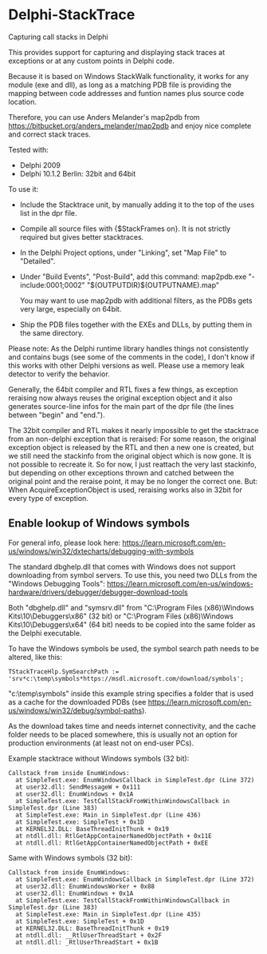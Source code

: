 # Delphi-StackTrace
Capturing call stacks in Delphi

This provides support for capturing and displaying
stack traces at exceptions or at any custom points
in Delphi code.

Because it is based on Windows StackWalk functionality,
it works for any module (exe and dll), as long as a matching PDB 
file is providing the mapping between code addresses
and funtion names plus source code location.

Therefore, you can use Anders Melander's map2pdb from https://bitbucket.org/anders_melander/map2pdb
and enjoy nice complete and correct stack traces.

Tested with:
- Delphi 2009
- Delphi 10.1.2 Berlin: 32bit and 64bit

To use it:
- Include the Stacktrace unit, by manually adding it to the top of the uses list in the dpr file.
- Compile all source files with {$StackFrames on}. It is not strictly required but gives better stacktraces.
- In the Delphi Project options, under "Linking", set "Map File" to "Detailed".
- Under "Build Events", "Post-Build", add this command:
		map2pdb.exe  "-include:0001;0002"  "$(OUTPUTDIR)\$(OUTPUTNAME).map"

  You may want to use map2pdb with additional filters, as the PDBs gets very large, especially on 64bit.
- Ship the PDB files together with the EXEs and DLLs, by putting them in the same directory.

Please note:
As the Delphi runtime library handles things not consistently and contains bugs (see some of the comments in the code),
I don't know if this works with other Delphi versions as well. Please use a memory leak detector to verify the behavior.

Generally, the 64bit compiler and RTL fixes a few things, as exception reraising now always reuses the original exception
object and it also generates source-line infos for the main part of the dpr file (the lines between "begin" and "end.").

The 32bit compiler and RTL makes it nearly impossible to get the stacktrace from an non-delphi exception that is reraised:
For some reason, the original exception object is released by the RTL and then a new one is created, but we still need the
stackinfo from the original object which is now gone. It is not possible to recreate it. So for now, I just reattach the
very last stackinfo, but depending on other exceptions thrown and catched between the original point and the reraise point,
it may be no longer the correct one. But: When AcquireExceptionObject is used, reraising works also in 32bit for every type
of exception.


## Enable lookup of Windows symbols

For general info, please look here:
  https://learn.microsoft.com/en-us/windows/win32/dxtecharts/debugging-with-symbols

The standard dbghelp.dll that comes with Windows does not support downloading from symbol servers. To use this, you need
two DLLs from the "Windows Debugging Tools":
  https://learn.microsoft.com/en-us/windows-hardware/drivers/debugger/debugger-download-tools

Both "dbghelp.dll" and "symsrv.dll" from
	  "C:\Program Files (x86)\Windows Kits\10\Debuggers\x86" (32 bit)
or
	  "C:\Program Files (x86)\Windows Kits\10\Debuggers\x64" (64 bit)
needs to be copied into the same folder as the Delphi executable.

To have the Windows symbols be used, the symbol search path needs to be altered, like this:

	TStackTraceHlp.SymSearchPath := 'srv*c:\temp\symbols*https://msdl.microsoft.com/download/symbols';

"c:\temp\symbols" inside this example string specifies a folder that is used as a cache for the downloaded PDBs (see
  https://learn.microsoft.com/en-us/windows/win32/debug/symbol-paths).

As the download takes time and needs internet connectivity, and the cache folder needs to be placed somewhere, this is usually not an option
for production environments (at least not on end-user PCs).

Example stacktrace without Windows symbols (32 bit):
  
	Callstack from inside EnumWindows:
	  at SimpleTest.exe: EnumWindowsCallback in SimpleTest.dpr (Line 372)
	  at user32.dll: SendMessageW + 0x111
	  at user32.dll: EnumWindows + 0x1A
	  at SimpleTest.exe: TestCallStackFromWithinWindowsCallback in SimpleTest.dpr (Line 383)
	  at SimpleTest.exe: Main in SimpleTest.dpr (Line 436)
	  at SimpleTest.exe: SimpleTest + 0x1D
	  at KERNEL32.DLL: BaseThreadInitThunk + 0x19
	  at ntdll.dll: RtlGetAppContainerNamedObjectPath + 0x11E
	  at ntdll.dll: RtlGetAppContainerNamedObjectPath + 0xEE

Same with Windows symbols (32 bit):

	Callstack from inside EnumWindows:
	  at SimpleTest.exe: EnumWindowsCallback in SimpleTest.dpr (Line 372)
	  at user32.dll: EnumWindowsWorker + 0x88
	  at user32.dll: EnumWindows + 0x1A
	  at SimpleTest.exe: TestCallStackFromWithinWindowsCallback in SimpleTest.dpr (Line 383)
	  at SimpleTest.exe: Main in SimpleTest.dpr (Line 435)
	  at SimpleTest.exe: SimpleTest + 0x1D
	  at KERNEL32.DLL: BaseThreadInitThunk + 0x19
	  at ntdll.dll: __RtlUserThreadStart + 0x2F
	  at ntdll.dll: _RtlUserThreadStart + 0x1B
